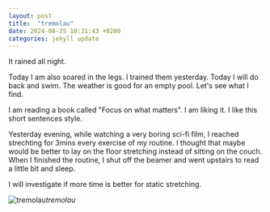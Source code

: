 ```yaml
---
layout: post
title:  "tremolau"
date: 2024-08-25 10:31:43 +0200
categories: jekyll update
---
```

It rained all night.  

Today I am also soared in the legs. I trained them yesterday. Today I will do back and swim. The weather is good for an empty pool. Let's see what I find.   

I am reading a book called "Focus on what matters". I am liking it. I like this short sentences style.   

Yesterday evening, while watching a very boring sci-fi film, I reached strechting for 3mins every exercise of my routine. I thought that maybe would be better to lay on the floor stretching instead of sitting on the couch. When I finished the routine, I shut off the beamer and went upstairs to read a little bit and sleep.   

I will investigate if more time is better for static stretching.   



 



![tremolau](https://lh3.googleusercontent.com/pw/AP1GczNZh-w4EufzZLb2Fq1FhG4a3SpokF0hGzNMDaR_M5Ot-BE3iZl8IiqY8EB9E51Si3erNu_-_w8mqDP1Ow9Rt3kDvZ3ZrymCtV_GEu1CozlwQ_uBY5U=w0
)*tremolau*&nbsp;



[jekyll-docs]: https://jekyllrb.com/docs/home
[jekyll-gh]:   https://github.com/jekyll/jekyll
[jekyll-talk]: https://talk.jekyllrb.com/
